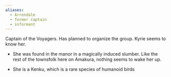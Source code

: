 ```yaml
---
aliases:
  - Arrendale
  - former captain
  - informant
---
```

Captain of the Voyagers. Has planned to organize the group. Kyrie seems to know her.

- She was found in the manor in a magically induced slumber. Like the rest of the townsfolk here on Amakura, nothing seems to wake her up.
    
- She is a Kenku, which is a rare species of humanoid birds